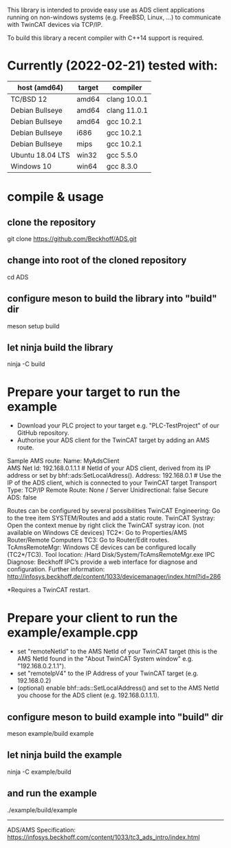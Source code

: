 This library is intended to provide easy use as ADS client applications running on non-windows systems (e.g. FreeBSD, Linux, ...) to communicate with TwinCAT devices via TCP/IP.

To build this library a recent compiler with C++14 support is required.

Currently (2022-02-21) tested with:
===================================

| host (amd64)     | target| compiler |
|------------------|-------|-------------|
| TC/BSD 12        | amd64 | clang 10.0.1 |
| Debian Bullseye  | amd64 | clang 11.0.1 |
| Debian Bullseye  | amd64 | gcc 10.2.1 |
| Debian Bullseye  | i686  | gcc 10.2.1 |
| Debian Bullseye  | mips  | gcc 10.2.1 |
| Ubuntu 18.04 LTS | win32 | gcc 5.5.0 |
|  Windows 10      | win64 | gcc 8.3.0 |


# compile & usage

## clone the repository
git clone https://github.com/Beckhoff/ADS.git

## change into root of the cloned repository
cd ADS

## configure meson to build the library into "build" dir
meson setup build

## let ninja build the library
ninja -C build


# Prepare your target to run the example

- Download your PLC project to your target e.g. "PLC-TestProject" of our GitHub repository.
- Authorise your ADS client for the TwinCAT target by adding an AMS route.

Sample AMS route:
  Name:           MyAdsClient     
  AMS Net Id:     192.168.0.1.1.1 # NetId of your ADS client, derived from its IP address or set by bhf::ads:SetLocalAdress().
  Address:        192.168.0.1     # Use the IP of the ADS client, which is connected to your TwinCAT target
  Transport Type: TCP/IP
  Remote Route:   None / Server
  Unidirectional: false
  Secure ADS:     false
  
Routes can be configured by several possibilities
TwinCAT Engineering:  Go to the tree item SYSTEM/Routes and add a static route.
TwinCAT Systray:      Open the context menue by right click the TwinCAT systray icon. (not available on Windows CE devices) 
  TC2*: Go to Properties/AMS Router/Remote Computers
  TC3:  Go to  Router/Edit routes.
TcAmsRemoteMgr: Windows CE devices can be configured locally (TC2*/TC3). Tool location: /Hard Disk/System/TcAmsRemoteMgr.exe
IPC Diagnose: Beckhoff IPC’s provide a web interface for diagnose and configuration. Further information: http://infosys.beckhoff.de/content/1033/devicemanager/index.html?id=286

*Requires a TwinCAT restart.

# Prepare your client to run the example/example.cpp

- set "remoteNetId" to the AMS NetId of your TwinCAT target (this is the AMS NetId found in the "About TwinCAT System window" e.g. "192.168.0.2.1.1").
- set "remoteIpV4" to the IP Address of your TwinCAT target (e.g. 192.168.0.2)
- (optional) enable bhf::ads::SetLocalAddress() and set to the AMS NetId you choose for the ADS client (e.g. 192.168.0.1.1.1).

## configure meson to build example into "build" dir
meson example/build example

## let ninja build the example
ninja -C example/build

## and run the example
./example/build/example

---
ADS/AMS Specification: https://infosys.beckhoff.com/content/1033/tc3_ads_intro/index.html
